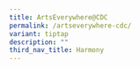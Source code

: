 ```yaml
---
title: ArtsEverywhere@CDC
permalink: /artseverywhere-cdc/
variant: tiptap
description: ""
third_nav_title: Harmony
---
```

